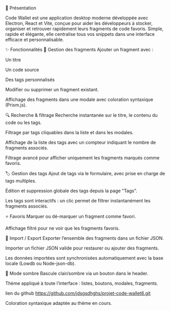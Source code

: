 💼 Présentation

Code Wallet est une application desktop moderne développée avec Electron, React et Vite, conçue pour aider les développeurs à stocker, organiser et retrouver rapidement leurs fragments de code favoris. Simple, rapide et élégante, elle centralise tous vos snippets dans une interface efficace et personnalisable.

✨ Fonctionnalités
🧩 Gestion des fragments
Ajouter un fragment avec :

Un titre

Un code source

Des tags personnalisés

Modifier ou supprimer un fragment existant.

Affichage des fragments dans une modale avec coloration syntaxique (Prism.js).

🔍 Recherche & filtrage
Recherche instantanée sur le titre, le contenu du code ou les tags.

Filtrage par tags cliquables dans la liste et dans les modales.

Affichage de la liste des tags avec un compteur indiquant le nombre de fragments associés.

Filtrage avancé pour afficher uniquement les fragments marqués comme favoris.

🏷️ Gestion des tags
Ajout de tags via le formulaire, avec prise en charge de tags multiples.

Édition et suppression globale des tags depuis la page "Tags".

Les tags sont interactifs : un clic permet de filtrer instantanément les fragments associés.

⭐ Favoris
Marquer ou dé-marquer un fragment comme favori.

Affichage filtré pour ne voir que les fragments favoris.

🔄 Import / Export
Exporter l’ensemble des fragments dans un fichier JSON.

Importer un fichier JSON valide pour restaurer ou ajouter des fragments.

Les données importées sont synchronisées automatiquement avec la base locale (Lowdb ou Node-json-db).

🌙 Mode sombre
Bascule clair/sombre via un bouton dans le header.

Thème appliqué à toute l’interface : listes, boutons, modales, fragments.


lien du github  https://github.com/jdsgsdhghs/projet-code-wallet6.git

Coloration syntaxique adaptée au thème en cours.




